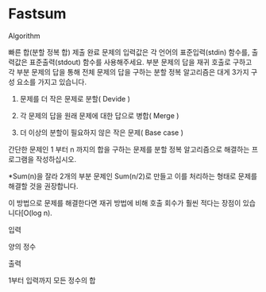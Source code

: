 # Fastsum
Algorithm

빠른 합(분할 정복 합) 제출 완료
문제의 입력값은 각 언어의 표준입력(stdin) 함수를, 출력값은 표준출력(stdout) 함수를 사용해주세요.
부분 문제의 답을 재귀 호출로 구하고 각 부분 문제의 답을 통해 전체 문제의 답을 구하는 분할 정복 알고리즘은 대게 3가지 구성 요소를 가지고 있습니다.

1. 문제를 더 작은 문제로 분할( Devide )

2. 각 문제의 답을 원래 문제에 대한 답으로 병합( Merge )

3. 더 이상의 분할이 필요하지 않은 작은 문제( Base case )

간단한 문제인 1 부터 n 까지의 합을 구하는 문제를 분할 정복 알고리즘으로 해결하는 프로그램을 작성하십시오.

*Sum(n)을 잘라 2개의 부분 문제인 Sum(n/2)로 만들고 이를 처리하는 형태로 문제를 해결할 것을 권장합니다.



이 방법으로 문제를 해결한다면 재귀 방법에 비해 호출 회수가 훨씬 적다는 장점이 있습니다[O(log n).



입력

양의 정수

출력

1부터 입력까지 모든 정수의 합
